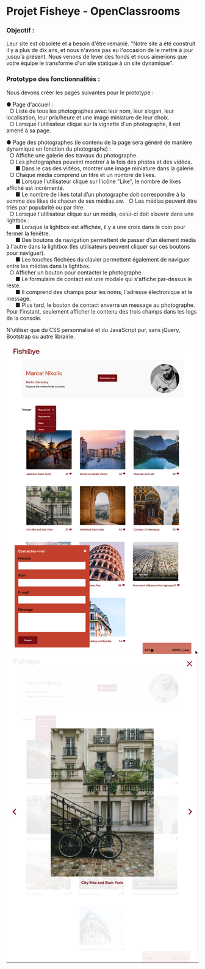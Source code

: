 # Projet Fisheye - OpenClassrooms

### Objectif :  
Leur site est obsolète et a besoin d'être remanié.
"Notre site a été construit il y a plus de dix ans, et nous n'avons pas eu l'occasion de
le mettre à jour jusqu'à présent. Nous venons de lever des fonds et nous aimerions
que votre équipe le transforme d'un site statique à un site dynamique".    

### Prototype des fonctionnalités :  

Nous devons créer les pages suivantes pour le prototype :  

● Page d'accueil :  
&nbsp;&nbsp;○ Liste de tous les photographes avec leur nom, leur slogan, leur
localisation, leur prix/heure et une image miniature de leur choix.  
&nbsp;&nbsp;○ Lorsque l'utilisateur clique sur la vignette d'un photographe, il est
amené à sa page.    

● Page des photographes (le contenu de la page sera généré de manière
dynamique en fonction du photographe) :  
&nbsp;&nbsp;○ Affiche une galerie des travaux du photographe.  
&nbsp;&nbsp;○ Les photographes peuvent montrer à la fois des photos et des vidéos.  
&nbsp;&nbsp;&nbsp;&nbsp;&nbsp;&nbsp;■ Dans le cas des vidéos, montrer une image miniature dans la
galerie.  
&nbsp;&nbsp;○ Chaque média comprend un titre et un nombre de likes.  
&nbsp;&nbsp;&nbsp;&nbsp;&nbsp;&nbsp;■ Lorsque l'utilisateur clique sur l'icône "Like", le nombre de likes
affiché est incrémenté.  
&nbsp;&nbsp;&nbsp;&nbsp;&nbsp;&nbsp;■ Le nombre de likes total d’un photographe doit correspondre à la
somme des likes de chacun de ses médias.aw. 
&nbsp;&nbsp;○ Les médias peuvent être triés par popularité ou par titre.  
&nbsp;&nbsp;○ Lorsque l'utilisateur clique sur un média, celui-ci doit s’ouvrir dans une
lightbox :  
&nbsp;&nbsp;&nbsp;&nbsp;&nbsp;&nbsp;■ Lorsque la lightbox est affichée, il y a une croix dans le coin pour
fermer la fenêtre.  
&nbsp;&nbsp;&nbsp;&nbsp;&nbsp;&nbsp;■ Des boutons de navigation permettent de passer d'un élément
média à l'autre dans la lightbox (les utilisateurs peuvent cliquer
sur ces boutons pour naviguer).  
&nbsp;&nbsp;&nbsp;&nbsp;&nbsp;&nbsp;■ Les touches fléchées du clavier permettent également de
naviguer entre les médias dans la lightbox.  
&nbsp;&nbsp;○ Afficher un bouton pour contacter le photographe.  
&nbsp;&nbsp;&nbsp;&nbsp;&nbsp;&nbsp;■ Le formulaire de contact est une modale qui s'affiche par-dessus
le reste.  
&nbsp;&nbsp;&nbsp;&nbsp;&nbsp;&nbsp;■ Il comprend des champs pour les noms, l'adresse électronique et
le message.  
&nbsp;&nbsp;&nbsp;&nbsp;&nbsp;&nbsp;■ Plus tard, le bouton de contact enverra un message au
photographe. Pour l'instant, seulement afficher le contenu des
trois champs dans les logs de la console.  

N'utiliser que du CSS personnalisé et du JavaScript pur, sans jQuery, Bootstrap ou autre librairie.

![alt text](assets/printScreens/printScreen1.png)
![alt text](assets/printScreens/printScreen2.png)



